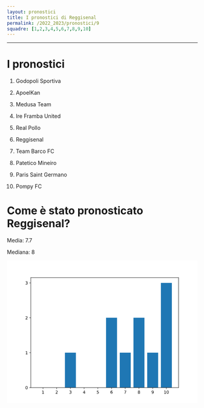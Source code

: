 ```yaml
---
layout: pronostici
title: I pronostici di Reggisenal
permalink: /2022_2023/pronostici/9
squadre: [1,2,3,4,5,6,7,8,9,10]
---
```

---
# I pronostici
1. Godopoli Sportiva

2. ApoelKan

3. Medusa Team

4. Ire Framba United

5. Real Pollo

6. Reggisenal

7. Team Barco FC

8. Patetico Mineiro

9. Paris Saint Germano

10. Pompy FC

# Come è stato pronosticato Reggisenal?
Media: 7.7

Mediana: 8

<div><svg xmlns:xlink="http://www.w3.org/1999/xlink" width="460.8pt" height="345.6pt" viewBox="0 0 460.8 345.6" xmlns="http://www.w3.org/2000/svg" version="1.1">
 <metadata>
  <rdf:RDF xmlns:dc="http://purl.org/dc/elements/1.1/" xmlns:cc="http://creativecommons.org/ns#" xmlns:rdf="http://www.w3.org/1999/02/22-rdf-syntax-ns#">
   <cc:Work>
    <dc:type rdf:resource="http://purl.org/dc/dcmitype/StillImage"/>
    <dc:date>2022-09-12T23:45:59.636260</dc:date>
    <dc:format>image/svg+xml</dc:format>
    <dc:creator>
     <cc:Agent>
      <dc:title>Matplotlib v3.5.3, https://matplotlib.org/</dc:title>
     </cc:Agent>
    </dc:creator>
   </cc:Work>
  </rdf:RDF>
 </metadata>
 <defs>
  <style type="text/css">*{stroke-linejoin: round; stroke-linecap: butt}</style>
 </defs>
 <g id="figure_1">
  <g id="patch_1">
   <path d="M 0 345.6 
L 460.8 345.6 
L 460.8 0 
L 0 0 
z
" style="fill: #ffffff"/>
  </g>
  <g id="axes_1">
   <g id="patch_2">
    <path d="M 57.6 307.584 
L 414.72 307.584 
L 414.72 41.472 
L 57.6 41.472 
z
" style="fill: #ffffff"/>
   </g>
   <g id="patch_3">
    <path d="M 73.832727 307.584 
L 100.335139 307.584 
L 100.335139 307.584 
L 73.832727 307.584 
z
" clip-path="url(#pd0fe2899cf)" style="fill: #1f77b4"/>
   </g>
   <g id="patch_4">
    <path d="M 106.960742 307.584 
L 133.463154 307.584 
L 133.463154 307.584 
L 106.960742 307.584 
z
" clip-path="url(#pd0fe2899cf)" style="fill: #1f77b4"/>
   </g>
   <g id="patch_5">
    <path d="M 140.088757 307.584 
L 166.591169 307.584 
L 166.591169 223.104 
L 140.088757 223.104 
z
" clip-path="url(#pd0fe2899cf)" style="fill: #1f77b4"/>
   </g>
   <g id="patch_6">
    <path d="M 173.216772 307.584 
L 199.719184 307.584 
L 199.719184 307.584 
L 173.216772 307.584 
z
" clip-path="url(#pd0fe2899cf)" style="fill: #1f77b4"/>
   </g>
   <g id="patch_7">
    <path d="M 206.344787 307.584 
L 232.847199 307.584 
L 232.847199 307.584 
L 206.344787 307.584 
z
" clip-path="url(#pd0fe2899cf)" style="fill: #1f77b4"/>
   </g>
   <g id="patch_8">
    <path d="M 239.472801 307.584 
L 265.975213 307.584 
L 265.975213 138.624 
L 239.472801 138.624 
z
" clip-path="url(#pd0fe2899cf)" style="fill: #1f77b4"/>
   </g>
   <g id="patch_9">
    <path d="M 272.600816 307.584 
L 299.103228 307.584 
L 299.103228 223.104 
L 272.600816 223.104 
z
" clip-path="url(#pd0fe2899cf)" style="fill: #1f77b4"/>
   </g>
   <g id="patch_10">
    <path d="M 305.728831 307.584 
L 332.231243 307.584 
L 332.231243 138.624 
L 305.728831 138.624 
z
" clip-path="url(#pd0fe2899cf)" style="fill: #1f77b4"/>
   </g>
   <g id="patch_11">
    <path d="M 338.856846 307.584 
L 365.359258 307.584 
L 365.359258 223.104 
L 338.856846 223.104 
z
" clip-path="url(#pd0fe2899cf)" style="fill: #1f77b4"/>
   </g>
   <g id="patch_12">
    <path d="M 371.984861 307.584 
L 398.487273 307.584 
L 398.487273 54.144 
L 371.984861 54.144 
z
" clip-path="url(#pd0fe2899cf)" style="fill: #1f77b4"/>
   </g>
   <g id="matplotlib.axis_1">
    <g id="xtick_1">
     <g id="line2d_1">
      <defs>
       <path id="ma25d1da01a" d="M 0 0 
L 0 3.5 
" style="stroke: #000000; stroke-width: 0.8"/>
      </defs>
      <g>
       <use xlink:href="#ma25d1da01a" x="87.083933" y="307.584" style="stroke: #000000; stroke-width: 0.8"/>
      </g>
     </g>
     <g id="text_1">
      <!-- 1 -->
      <g transform="translate(83.902683 322.182437)scale(0.1 -0.1)">
       <defs>
        <path id="DejaVuSans-31" d="M 794 531 
L 1825 531 
L 1825 4091 
L 703 3866 
L 703 4441 
L 1819 4666 
L 2450 4666 
L 2450 531 
L 3481 531 
L 3481 0 
L 794 0 
L 794 531 
z
" transform="scale(0.015625)"/>
       </defs>
       <use xlink:href="#DejaVuSans-31"/>
      </g>
     </g>
    </g>
    <g id="xtick_2">
     <g id="line2d_2">
      <g>
       <use xlink:href="#ma25d1da01a" x="120.211948" y="307.584" style="stroke: #000000; stroke-width: 0.8"/>
      </g>
     </g>
     <g id="text_2">
      <!-- 2 -->
      <g transform="translate(117.030698 322.182437)scale(0.1 -0.1)">
       <defs>
        <path id="DejaVuSans-32" d="M 1228 531 
L 3431 531 
L 3431 0 
L 469 0 
L 469 531 
Q 828 903 1448 1529 
Q 2069 2156 2228 2338 
Q 2531 2678 2651 2914 
Q 2772 3150 2772 3378 
Q 2772 3750 2511 3984 
Q 2250 4219 1831 4219 
Q 1534 4219 1204 4116 
Q 875 4013 500 3803 
L 500 4441 
Q 881 4594 1212 4672 
Q 1544 4750 1819 4750 
Q 2544 4750 2975 4387 
Q 3406 4025 3406 3419 
Q 3406 3131 3298 2873 
Q 3191 2616 2906 2266 
Q 2828 2175 2409 1742 
Q 1991 1309 1228 531 
z
" transform="scale(0.015625)"/>
       </defs>
       <use xlink:href="#DejaVuSans-32"/>
      </g>
     </g>
    </g>
    <g id="xtick_3">
     <g id="line2d_3">
      <g>
       <use xlink:href="#ma25d1da01a" x="153.339963" y="307.584" style="stroke: #000000; stroke-width: 0.8"/>
      </g>
     </g>
     <g id="text_3">
      <!-- 3 -->
      <g transform="translate(150.158713 322.182437)scale(0.1 -0.1)">
       <defs>
        <path id="DejaVuSans-33" d="M 2597 2516 
Q 3050 2419 3304 2112 
Q 3559 1806 3559 1356 
Q 3559 666 3084 287 
Q 2609 -91 1734 -91 
Q 1441 -91 1130 -33 
Q 819 25 488 141 
L 488 750 
Q 750 597 1062 519 
Q 1375 441 1716 441 
Q 2309 441 2620 675 
Q 2931 909 2931 1356 
Q 2931 1769 2642 2001 
Q 2353 2234 1838 2234 
L 1294 2234 
L 1294 2753 
L 1863 2753 
Q 2328 2753 2575 2939 
Q 2822 3125 2822 3475 
Q 2822 3834 2567 4026 
Q 2313 4219 1838 4219 
Q 1578 4219 1281 4162 
Q 984 4106 628 3988 
L 628 4550 
Q 988 4650 1302 4700 
Q 1616 4750 1894 4750 
Q 2613 4750 3031 4423 
Q 3450 4097 3450 3541 
Q 3450 3153 3228 2886 
Q 3006 2619 2597 2516 
z
" transform="scale(0.015625)"/>
       </defs>
       <use xlink:href="#DejaVuSans-33"/>
      </g>
     </g>
    </g>
    <g id="xtick_4">
     <g id="line2d_4">
      <g>
       <use xlink:href="#ma25d1da01a" x="186.467978" y="307.584" style="stroke: #000000; stroke-width: 0.8"/>
      </g>
     </g>
     <g id="text_4">
      <!-- 4 -->
      <g transform="translate(183.286728 322.182437)scale(0.1 -0.1)">
       <defs>
        <path id="DejaVuSans-34" d="M 2419 4116 
L 825 1625 
L 2419 1625 
L 2419 4116 
z
M 2253 4666 
L 3047 4666 
L 3047 1625 
L 3713 1625 
L 3713 1100 
L 3047 1100 
L 3047 0 
L 2419 0 
L 2419 1100 
L 313 1100 
L 313 1709 
L 2253 4666 
z
" transform="scale(0.015625)"/>
       </defs>
       <use xlink:href="#DejaVuSans-34"/>
      </g>
     </g>
    </g>
    <g id="xtick_5">
     <g id="line2d_5">
      <g>
       <use xlink:href="#ma25d1da01a" x="219.595993" y="307.584" style="stroke: #000000; stroke-width: 0.8"/>
      </g>
     </g>
     <g id="text_5">
      <!-- 5 -->
      <g transform="translate(216.414743 322.182437)scale(0.1 -0.1)">
       <defs>
        <path id="DejaVuSans-35" d="M 691 4666 
L 3169 4666 
L 3169 4134 
L 1269 4134 
L 1269 2991 
Q 1406 3038 1543 3061 
Q 1681 3084 1819 3084 
Q 2600 3084 3056 2656 
Q 3513 2228 3513 1497 
Q 3513 744 3044 326 
Q 2575 -91 1722 -91 
Q 1428 -91 1123 -41 
Q 819 9 494 109 
L 494 744 
Q 775 591 1075 516 
Q 1375 441 1709 441 
Q 2250 441 2565 725 
Q 2881 1009 2881 1497 
Q 2881 1984 2565 2268 
Q 2250 2553 1709 2553 
Q 1456 2553 1204 2497 
Q 953 2441 691 2322 
L 691 4666 
z
" transform="scale(0.015625)"/>
       </defs>
       <use xlink:href="#DejaVuSans-35"/>
      </g>
     </g>
    </g>
    <g id="xtick_6">
     <g id="line2d_6">
      <g>
       <use xlink:href="#ma25d1da01a" x="252.724007" y="307.584" style="stroke: #000000; stroke-width: 0.8"/>
      </g>
     </g>
     <g id="text_6">
      <!-- 6 -->
      <g transform="translate(249.542757 322.182437)scale(0.1 -0.1)">
       <defs>
        <path id="DejaVuSans-36" d="M 2113 2584 
Q 1688 2584 1439 2293 
Q 1191 2003 1191 1497 
Q 1191 994 1439 701 
Q 1688 409 2113 409 
Q 2538 409 2786 701 
Q 3034 994 3034 1497 
Q 3034 2003 2786 2293 
Q 2538 2584 2113 2584 
z
M 3366 4563 
L 3366 3988 
Q 3128 4100 2886 4159 
Q 2644 4219 2406 4219 
Q 1781 4219 1451 3797 
Q 1122 3375 1075 2522 
Q 1259 2794 1537 2939 
Q 1816 3084 2150 3084 
Q 2853 3084 3261 2657 
Q 3669 2231 3669 1497 
Q 3669 778 3244 343 
Q 2819 -91 2113 -91 
Q 1303 -91 875 529 
Q 447 1150 447 2328 
Q 447 3434 972 4092 
Q 1497 4750 2381 4750 
Q 2619 4750 2861 4703 
Q 3103 4656 3366 4563 
z
" transform="scale(0.015625)"/>
       </defs>
       <use xlink:href="#DejaVuSans-36"/>
      </g>
     </g>
    </g>
    <g id="xtick_7">
     <g id="line2d_7">
      <g>
       <use xlink:href="#ma25d1da01a" x="285.852022" y="307.584" style="stroke: #000000; stroke-width: 0.8"/>
      </g>
     </g>
     <g id="text_7">
      <!-- 7 -->
      <g transform="translate(282.670772 322.182437)scale(0.1 -0.1)">
       <defs>
        <path id="DejaVuSans-37" d="M 525 4666 
L 3525 4666 
L 3525 4397 
L 1831 0 
L 1172 0 
L 2766 4134 
L 525 4134 
L 525 4666 
z
" transform="scale(0.015625)"/>
       </defs>
       <use xlink:href="#DejaVuSans-37"/>
      </g>
     </g>
    </g>
    <g id="xtick_8">
     <g id="line2d_8">
      <g>
       <use xlink:href="#ma25d1da01a" x="318.980037" y="307.584" style="stroke: #000000; stroke-width: 0.8"/>
      </g>
     </g>
     <g id="text_8">
      <!-- 8 -->
      <g transform="translate(315.798787 322.182437)scale(0.1 -0.1)">
       <defs>
        <path id="DejaVuSans-38" d="M 2034 2216 
Q 1584 2216 1326 1975 
Q 1069 1734 1069 1313 
Q 1069 891 1326 650 
Q 1584 409 2034 409 
Q 2484 409 2743 651 
Q 3003 894 3003 1313 
Q 3003 1734 2745 1975 
Q 2488 2216 2034 2216 
z
M 1403 2484 
Q 997 2584 770 2862 
Q 544 3141 544 3541 
Q 544 4100 942 4425 
Q 1341 4750 2034 4750 
Q 2731 4750 3128 4425 
Q 3525 4100 3525 3541 
Q 3525 3141 3298 2862 
Q 3072 2584 2669 2484 
Q 3125 2378 3379 2068 
Q 3634 1759 3634 1313 
Q 3634 634 3220 271 
Q 2806 -91 2034 -91 
Q 1263 -91 848 271 
Q 434 634 434 1313 
Q 434 1759 690 2068 
Q 947 2378 1403 2484 
z
M 1172 3481 
Q 1172 3119 1398 2916 
Q 1625 2713 2034 2713 
Q 2441 2713 2670 2916 
Q 2900 3119 2900 3481 
Q 2900 3844 2670 4047 
Q 2441 4250 2034 4250 
Q 1625 4250 1398 4047 
Q 1172 3844 1172 3481 
z
" transform="scale(0.015625)"/>
       </defs>
       <use xlink:href="#DejaVuSans-38"/>
      </g>
     </g>
    </g>
    <g id="xtick_9">
     <g id="line2d_9">
      <g>
       <use xlink:href="#ma25d1da01a" x="352.108052" y="307.584" style="stroke: #000000; stroke-width: 0.8"/>
      </g>
     </g>
     <g id="text_9">
      <!-- 9 -->
      <g transform="translate(348.926802 322.182437)scale(0.1 -0.1)">
       <defs>
        <path id="DejaVuSans-39" d="M 703 97 
L 703 672 
Q 941 559 1184 500 
Q 1428 441 1663 441 
Q 2288 441 2617 861 
Q 2947 1281 2994 2138 
Q 2813 1869 2534 1725 
Q 2256 1581 1919 1581 
Q 1219 1581 811 2004 
Q 403 2428 403 3163 
Q 403 3881 828 4315 
Q 1253 4750 1959 4750 
Q 2769 4750 3195 4129 
Q 3622 3509 3622 2328 
Q 3622 1225 3098 567 
Q 2575 -91 1691 -91 
Q 1453 -91 1209 -44 
Q 966 3 703 97 
z
M 1959 2075 
Q 2384 2075 2632 2365 
Q 2881 2656 2881 3163 
Q 2881 3666 2632 3958 
Q 2384 4250 1959 4250 
Q 1534 4250 1286 3958 
Q 1038 3666 1038 3163 
Q 1038 2656 1286 2365 
Q 1534 2075 1959 2075 
z
" transform="scale(0.015625)"/>
       </defs>
       <use xlink:href="#DejaVuSans-39"/>
      </g>
     </g>
    </g>
    <g id="xtick_10">
     <g id="line2d_10">
      <g>
       <use xlink:href="#ma25d1da01a" x="385.236067" y="307.584" style="stroke: #000000; stroke-width: 0.8"/>
      </g>
     </g>
     <g id="text_10">
      <!-- 10 -->
      <g transform="translate(378.873567 322.182437)scale(0.1 -0.1)">
       <defs>
        <path id="DejaVuSans-30" d="M 2034 4250 
Q 1547 4250 1301 3770 
Q 1056 3291 1056 2328 
Q 1056 1369 1301 889 
Q 1547 409 2034 409 
Q 2525 409 2770 889 
Q 3016 1369 3016 2328 
Q 3016 3291 2770 3770 
Q 2525 4250 2034 4250 
z
M 2034 4750 
Q 2819 4750 3233 4129 
Q 3647 3509 3647 2328 
Q 3647 1150 3233 529 
Q 2819 -91 2034 -91 
Q 1250 -91 836 529 
Q 422 1150 422 2328 
Q 422 3509 836 4129 
Q 1250 4750 2034 4750 
z
" transform="scale(0.015625)"/>
       </defs>
       <use xlink:href="#DejaVuSans-31"/>
       <use xlink:href="#DejaVuSans-30" x="63.623047"/>
      </g>
     </g>
    </g>
   </g>
   <g id="matplotlib.axis_2">
    <g id="ytick_1">
     <g id="line2d_11">
      <defs>
       <path id="m27403b4fb1" d="M 0 0 
L -3.5 0 
" style="stroke: #000000; stroke-width: 0.8"/>
      </defs>
      <g>
       <use xlink:href="#m27403b4fb1" x="57.6" y="307.584" style="stroke: #000000; stroke-width: 0.8"/>
      </g>
     </g>
     <g id="text_11">
      <!-- 0 -->
      <g transform="translate(44.2375 311.383219)scale(0.1 -0.1)">
       <use xlink:href="#DejaVuSans-30"/>
      </g>
     </g>
    </g>
    <g id="ytick_2">
     <g id="line2d_12">
      <g>
       <use xlink:href="#m27403b4fb1" x="57.6" y="223.104" style="stroke: #000000; stroke-width: 0.8"/>
      </g>
     </g>
     <g id="text_12">
      <!-- 1 -->
      <g transform="translate(44.2375 226.903219)scale(0.1 -0.1)">
       <use xlink:href="#DejaVuSans-31"/>
      </g>
     </g>
    </g>
    <g id="ytick_3">
     <g id="line2d_13">
      <g>
       <use xlink:href="#m27403b4fb1" x="57.6" y="138.624" style="stroke: #000000; stroke-width: 0.8"/>
      </g>
     </g>
     <g id="text_13">
      <!-- 2 -->
      <g transform="translate(44.2375 142.423219)scale(0.1 -0.1)">
       <use xlink:href="#DejaVuSans-32"/>
      </g>
     </g>
    </g>
    <g id="ytick_4">
     <g id="line2d_14">
      <g>
       <use xlink:href="#m27403b4fb1" x="57.6" y="54.144" style="stroke: #000000; stroke-width: 0.8"/>
      </g>
     </g>
     <g id="text_14">
      <!-- 3 -->
      <g transform="translate(44.2375 57.943219)scale(0.1 -0.1)">
       <use xlink:href="#DejaVuSans-33"/>
      </g>
     </g>
    </g>
   </g>
   <g id="patch_13">
    <path d="M 57.6 307.584 
L 57.6 41.472 
" style="fill: none; stroke: #000000; stroke-width: 0.8; stroke-linejoin: miter; stroke-linecap: square"/>
   </g>
   <g id="patch_14">
    <path d="M 414.72 307.584 
L 414.72 41.472 
" style="fill: none; stroke: #000000; stroke-width: 0.8; stroke-linejoin: miter; stroke-linecap: square"/>
   </g>
   <g id="patch_15">
    <path d="M 57.6 307.584 
L 414.72 307.584 
" style="fill: none; stroke: #000000; stroke-width: 0.8; stroke-linejoin: miter; stroke-linecap: square"/>
   </g>
   <g id="patch_16">
    <path d="M 57.6 41.472 
L 414.72 41.472 
" style="fill: none; stroke: #000000; stroke-width: 0.8; stroke-linejoin: miter; stroke-linecap: square"/>
   </g>
  </g>
 </g>
 <defs>
  <clipPath id="pd0fe2899cf">
   <rect x="57.6" y="41.472" width="357.12" height="266.112"/>
  </clipPath>
 </defs>
</svg>
</div>
